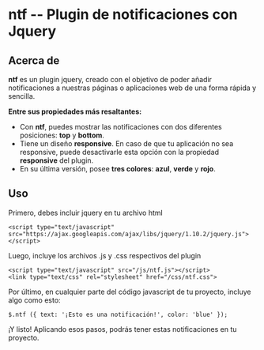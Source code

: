 # ntf -- Plugin de notificaciones con Jquery

## Acerca de

**ntf** es un plugin jquery, creado con el objetivo de poder añadir notificaciones a nuestras páginas o aplicaciones web
de una forma rápida y sencilla.

**Entre sus propiedades más resaltantes:**

 - Con **ntf**, puedes mostrar las notificaciones con dos diferentes posiciones: **top** y **bottom**.
 - Tiene un diseño **responsive**. En caso de que tu aplicación no sea responsive, puede desactivarle esta opción
   con la propiedad **responsive** del plugin.
 - En su última versión, posee **tres colores**: **azul**, **verde** y **rojo**.

## Uso

Primero, debes incluir jquery en tu archivo html

```
<script type="text/javascript" src="https://ajax.googleapis.com/ajax/libs/jquery/1.10.2/jquery.js"></script>
```

Luego, incluye los archivos .js y .css respectivos del plugin

```
<script type="text/javascript" src="/js/ntf.js"></script>
<link type="text/css" rel="stylesheet" href="/css/ntf.css">
```

Por último, en cualquier parte del código javascript de tu proyecto, incluye algo como esto:

```
$.ntf ({ text: '¡Esto es una notificación!', color: 'blue' });
```

¡Y listo! Aplicando esos pasos, podrás tener estas notificaciones en tu proyecto.
